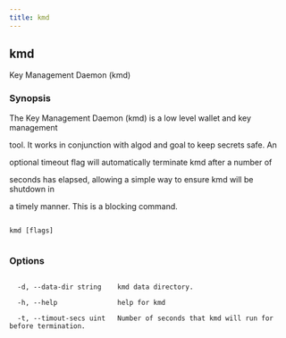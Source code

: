 ```yaml
---
title: kmd
---
```


## kmd



Key Management Daemon (kmd)



### Synopsis



The Key Management Daemon (kmd) is a low level wallet and key management

tool. It works in conjunction with algod and goal to keep secrets safe. An

optional timeout flag will automatically terminate kmd after a number of

seconds has elapsed, allowing a simple way to ensure kmd will be shutdown in

a timely manner. This is a blocking command.




```

kmd [flags]


```



### Options




```

  -d, --data-dir string    kmd data directory.

  -h, --help               help for kmd

  -t, --timout-secs uint   Number of seconds that kmd will run for before termination.


```




